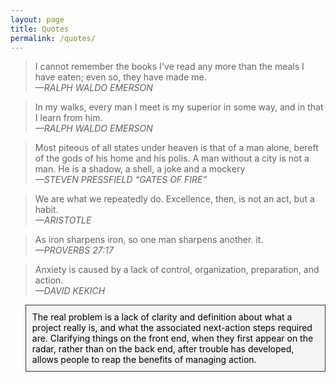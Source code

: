 ```yaml
---
layout: page
title: Quotes
permalink: /quotes/
---
```



<blockquote>
   I cannot remember the books I've read any more than the meals I have eaten; even so, they have made me.
    <br><cite>—RALPH WALDO EMERSON</cite>
</blockquote>

<blockquote>
  In my walks, every man I meet is my superior in some way, and in that I learn from him.
    <br><cite>—RALPH WALDO EMERSON 
</cite>
</blockquote>

<blockquote>
  Most piteous of all states under heaven is that of a man alone, bereft of the gods of his home and his polis. A man without a city is not a man. He is a shadow, a shell, a joke and a mockery
    <br><cite>—STEVEN PRESSFIELD
 “GATES OF FIRE” 
</cite>
</blockquote>

<blockquote>
 We are what we repeatedly do. Excellence, then, is not an act, but a habit.
    <br><cite>—ARISTOTLE
</cite>
</blockquote>

<blockquote>
 As iron sharpens iron, so one man sharpens another. it.
    <br><cite>—PROVERBS 27:17
</cite>
</blockquote>

<blockquote>
Anxiety is caused by a lack of control, organization, preparation, and action.
    <br><cite>—DAVID KEKICH
</cite>
</blockquote>

<blockquote style="background-color: #f4f4f4; border: 1px solid #333; padding: 10px; text-align: left; color: black;">
   The real problem is a lack of clarity and definition about what a project really is, and what the associated next-action steps required are. Clarifying things on the front end, when they first appear on the radar, rather than on the back end, after trouble has developed, allows people to reap the benefits of managing action.
</blockquote>
